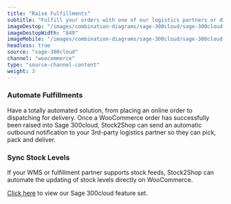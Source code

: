 ```yaml
---
title: "Raise Fulfillments"
subtitle: "Fulfill your orders with one of our logistics partners or directly in your WMS (Warehouse Management System)."
imageDestop: "/images/combination-diagrams/sage-300cloud/sage-300cloud-woocommerce-fulfillment.svg"
imageDestopWidth: "849"
imageMobile: "/images/combination-diagrams/sage-300cloud/sage-300cloud-woocommerce-fulfillment.svg"
headless: true
source: "sage-300cloud"
channel: "woocommerce"
type: "source-channel-content"
weight: 3
---
```


### Automate Fulfillments
Have a totally automated solution, from placing an online order to dispatching for delivery. Once a WooCommerce order has successfully been raised into Sage 300cloud, Stock2Shop can send an automatic outbound notification to your 3rd-party logistics partner so they can pick, pack and deliver.

### Sync Stock Levels
If your WMS or fulfillment partner supports stock feeds, Stock2Shop can automate the updating of stock levels directly on WooCommerce.

[Click here](/help/features/sage-300cloud/ "Sage 300cloud Features") to view our Sage 300cloud feature set.